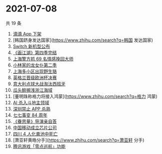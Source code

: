# 2021-07-08

共 19 条

<!-- BEGIN -->
<!-- 最后更新时间 Thu Jul 08 2021 17:06:00 GMT+0800 (China Standard Time) -->

1. [滴滴 App 下架](https://www.zhihu.com/search?q=滴滴下架)
2. [韩国跻身发达国家](https://www.zhihu.com/search?q=韩国 发达国家)
3. [Switch 新机型公布](https://www.zhihu.com/search?q=switch)
4. [《画江湖》第四季完结](https://www.zhihu.com/search?q=画江湖之不良人)
5. [上海警方抓 69 名情感挽回大师](https://www.zhihu.com/search?q=情感挽回)
6. [小林家的龙女仆第二季](https://www.zhihu.com/search?q=小林家的龙女仆)
7. [上海多小区出现野生貉](https://www.zhihu.com/search?q=野生貉)
8. [英格兰晋级欧洲杯决赛](https://www.zhihu.com/search?q=英格兰队)
9. [意大利点球大战淘汰西班牙](https://www.zhihu.com/search?q=意大利队)
10. [瓜头鲸搁浅浙江海域](https://www.zhihu.com/search?q=瓜头鲸搁浅)
11. [董明珠称格力将接入鸿蒙](https://www.zhihu.com/search?q=格力 鸿蒙)
12. [AI 杀入斗地主领域](https://www.zhihu.com/search?q=AI斗地主)
13. [深圳禁止 APP 杀熟](https://www.zhihu.com/search?q=大数据杀熟)
14. [七七事变 84 周年](https://www.zhihu.com/search?q=七七事变)
15. [《眷思量》导演亲自答](https://www.zhihu.com/search?q=眷思量)
16. [中国移动成立芯片公司](https://www.zhihu.com/search?q=中国移动)
17. [四川 4 人化粪池中死亡](https://www.zhihu.com/search?q=化粪池坠亡)
18. [萧亚轩黄皓分手](https://www.zhihu.com/search?q=萧亚轩 分手)
19. [腾讯游戏「零点巡航」功能](https://www.zhihu.com/search?q=腾讯游戏)

<!-- END -->
